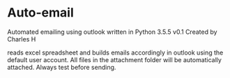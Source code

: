 # Auto-email
Automated emailing using outlook
written in Python 3.5.5
v0.1
Created by Charles H

reads excel spreadsheet and builds emails accordingly in outlook using the default user account. All files in the attachment folder will be automatically attached. Always test before sending. 
